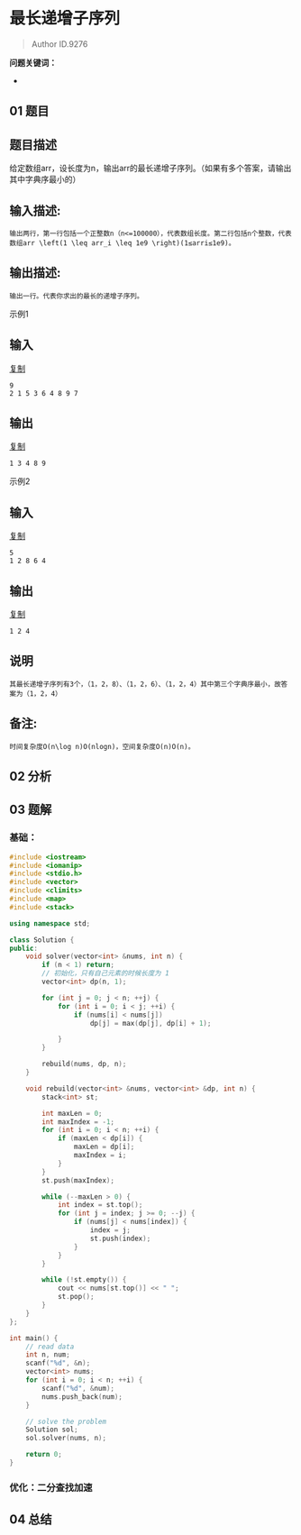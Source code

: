 # 最长递增子序列
> Author ID.9276 

**问题关键词：**

- 

## 01 题目

## 题目描述

给定数组arr，设长度为n，输出arr的最长递增子序列。（如果有多个答案，请输出其中字典序最小的）

## 输入描述:

```
输出两行，第一行包括一个正整数n（n<=100000），代表数组长度。第二行包括n个整数，代表数组arr \left(1 \leq arr_i \leq 1e9 \right)(1≤arri≤1e9)。
```

## 输出描述:

```
输出一行。代表你求出的最长的递增子序列。
```

示例1

## 输入

[复制](javascript:void(0);)

```
9
2 1 5 3 6 4 8 9 7
```

## 输出

[复制](javascript:void(0);)

```
1 3 4 8 9
```

示例2

## 输入

[复制](javascript:void(0);)

```
5
1 2 8 6 4
```

## 输出

[复制](javascript:void(0);)

```
1 2 4
```

## 说明

```
其最长递增子序列有3个，（1，2，8）、（1，2，6）、（1，2，4）其中第三个字典序最小，故答案为（1，2，4）
```

## 备注:

```
时间复杂度O(n\log n)O(nlogn)，空间复杂度O(n)O(n)。
```

## 02 分析



## 03 题解

### 基础：

```c++
#include <iostream>
#include <iomanip>
#include <stdio.h>
#include <vector>
#include <climits>
#include <map>
#include <stack>

using namespace std;

class Solution {
public:
    void solver(vector<int> &nums, int n) {
        if (n < 1) return;
        // 初始化，只有自己元素的时候长度为 1
        vector<int> dp(n, 1);

        for (int j = 0; j < n; ++j) {
            for (int i = 0; i < j; ++i) {
                if (nums[i] < nums[j])
                    dp[j] = max(dp[j], dp[i] + 1);

            }
        }

        rebuild(nums, dp, n);
    }

    void rebuild(vector<int> &nums, vector<int> &dp, int n) {
        stack<int> st;

        int maxLen = 0;
        int maxIndex = -1;
        for (int i = 0; i < n; ++i) {
            if (maxLen < dp[i]) {
                maxLen = dp[i];
                maxIndex = i;
            }
        }
        st.push(maxIndex);

        while (--maxLen > 0) {
            int index = st.top();
            for (int j = index; j >= 0; --j) {
                if (nums[j] < nums[index]) {
                    index = j;
                    st.push(index);
                }
            }
        }

        while (!st.empty()) {
            cout << nums[st.top()] << " ";
            st.pop();
        }
    }
};

int main() {
    // read data
    int n, num;
    scanf("%d", &n);
    vector<int> nums;
    for (int i = 0; i < n; ++i) {
        scanf("%d", &num);
        nums.push_back(num);
    }

    // solve the problem
    Solution sol;
    sol.solver(nums, n);

    return 0;
}
```



### 优化：二分查找加速



## 04 总结

